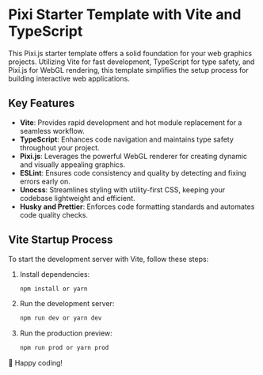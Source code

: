 # Pixi Starter Template with Vite and TypeScript

This Pixi.js starter template offers a solid foundation for your web graphics projects. Utilizing Vite for fast development, TypeScript for type safety, and Pixi.js for WebGL rendering, this template simplifies the setup process for building interactive web applications.

## Key Features

- **Vite**: Provides rapid development and hot module replacement for a seamless workflow.
- **TypeScript**: Enhances code navigation and maintains type safety throughout your project.
- **Pixi.js**: Leverages the powerful WebGL renderer for creating dynamic and visually appealing graphics.
- **ESLint**: Ensures code consistency and quality by detecting and fixing errors early on.
- **Unocss**: Streamlines styling with utility-first CSS, keeping your codebase lightweight and efficient.
- **Husky and Prettier**: Enforces code formatting standards and automates code quality checks.

## Vite Startup Process

To start the development server with Vite, follow these steps:

1. Install dependencies:
   ```bash
   npm install or yarn
   ```

2. Run the development server:
   ```bash
   npm run dev or yarn dev
   ```

3. Run the production preview:
   ```bash
   npm run prod or yarn prod
   ```

💫 Happy coding!
